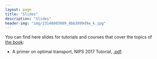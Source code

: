 ```yaml
---
layout: page
title: "Slides"
description: "Slides"
header-img: "img/23148803089_8bb3899d9a_k.jpg"
---
```


You can find here slides for tutorials and courses that cover the topics of [the book](../book/):

- A primer on optimal transport, NIPS 2017 Tutorial,
[.pdf](https://www.dropbox.com/s/55tb2cf3zipl6xu/aprimeronOT.pdf?dl=0).
